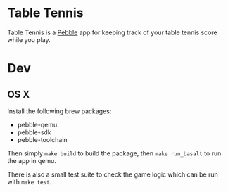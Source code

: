 # Table Tennis

Table Tennis is a [Pebble](https://www.pebble.com/) app for keeping track of your table tennis score while you play.

# Dev

## OS X

Install the following brew packages:

- pebble-qemu
- pebble-sdk
- pebble-toolchain

Then simply `make build` to build the package, then `make run_basalt` to run the app in qemu.

There is also a small test suite to check the game logic which can be run with `make test`.
